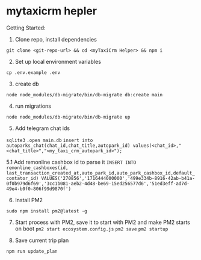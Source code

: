 # mytaxicrm hepler


Getting Started:

1. Clone repo, install dependencies

`git clone <git-repo-url> && cd <myTaxiCrm Helper> && npm i`

2. Set up local environment variables

`cp .env.example .env`

3. create db

`node node_modules/db-migrate/bin/db-migrate db:create main`

4. run migrations

`node node_modules/db-migrate/bin/db-migrate up`

5. Add telegram chat ids

`sqlite3`
`.open main.db`
`insert into autoparks_chat(chat_id,chat_title,autopark_id) values(<chat_id>,"<chat_title>","<my_taxi_crm_autopark_id>");`

5.1 Add remonline cashbox id to parse it
`INSERT INTO remonline_cashboxes(id, last_transaction_created_at,auto_park_id,auto_park_cashbox_id,default_contator_id) VALUES('270856','1716444000000','499e334b-8916-42ab-b41a-0f0b979d6f69','3cc1b081-aeb2-4d48-be69-15ed256577d6','51ed3eff-ad7d-49e4-b0f0-806f99d9870f')`


6. Install PM2 

`sudo npm install pm2@latest -g`

7. Start process with PM2, save it to start with PM2 and make PM2 starts on boot
`pm2 start ecosystem.config.js`
`pm2 save`
`pm2 startup`

8. Save current trip plan

`npm run update_plan`
